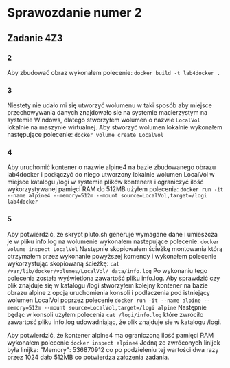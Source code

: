 # Sprawozdanie numer 2

## Zadanie 4Z3

### 2
Aby zbudować obraz wykonałem polecenie: ```docker build -t lab4docker .```

### 3
Niestety nie udało mi się utworzyć wolumenu w taki sposób aby miejsce przechowywania danych znajdowało sie na systemie macierzystym na systemie Windows, dlatego stworzyłem wolumen o nazwie ```LocalVol``` lokalnie na maszynie wirtualnej.
Aby stworzyć wolumen lokalnie wykonałem następujące polecenie: ```docker volume create LocalVol```

### 4
Aby uruchomić kontener o nazwie alpine4 na bazie zbudowanego obrazu lab4docker i podłączyć do niego utworzony lokalnie wolumen LocalVol w miejsce katalogu /logi w systemie plików kontenera i ograniczyć ilość wykorzystywanej pamięci RAM do 512MB użyłem polecenia:
```docker run -it --name alpine4 --memory=512m --mount source=LocalVol,target=/logi lab4docker```

### 5
Aby potwierdzić, że skrypt pluto.sh generuje wymagane dane i umieszcza je w pliku info.log na wolumenie wykonałem nastepujące polecenie:
```docker volume inspect LocalVol```
Następnie skopiowałem ścieżkę montowania którą otrzymałem przez wykonanie powyższej komendy i wykonałem polecenie wykorzystując skopiowaną ścieżkę:
```cat /var/lib/docker/volumes/LocalVol/_data/info.log```
Po wykonaniu tego polecenia została wyświetlona zawartość pliku info.log.
Aby sprawdzić czy plik znajduje się w katalogu /logi stworzyłem kolejny kontener na bazie obrazu alpine z opcją uruchomienia konsoli i podłaczenia pod istniejący wolumen LocalVol poprzez polecenie
```docker run -it --name alpine --memory=512m --mount source=LocalVol,target=/logi alpine``` Następnie będąc w konsoli użyłem polecenia ```cat /logi/info.log``` które zwróciło zawartość pliku info.log udowadniając, że plik znajduje sie w katalogu /logi.

Aby potwierdzić, że kontener alpine4 ma ograniczoną ilość pamięci RAM wykonałem polecenie ```docker inspect alpine4```
Jedną ze zwróconych linijek była linijka: "Memory": 536870912 co po podzieleniu tej wartości dwa razy przez 1024 dało 512MB co potwierdza założenia zadania.

